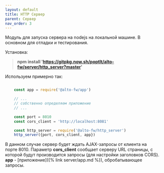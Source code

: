 ```yaml
---
layout: default
title: HTTP Сервер
parent: Сервер
nav_order: 3
---
```


Модуль для запуска сервера на nodejs на локальной машине. В основном для отладки и тестирования.

Установка:

> **npm install 'https://gitpkg.now.sh/poptlt/alto-fw/server/http_server?master'**

Используем примерно так:

``` JAVASCRIPT

    const app = require('@alto-fw/app')

    // ...
    // собственно определяем приложение
    // ...

    const port = 8010
    const cors_client = 'http://localhost:8081'

    const http_server = require('@alto-fw/http_server')
    http_server({port, cors_client, app})    
```
В данном случае сервер будет ждать AJAX-запросы от клиента на порте 8010. Параметр **cors_client** сообщает
серверу URL страницы, с которой будут производится запросы (для настройки заголовков CORS). 
**app** - [приложение]({% link server/app.md %}), обробатывающее запросы.
